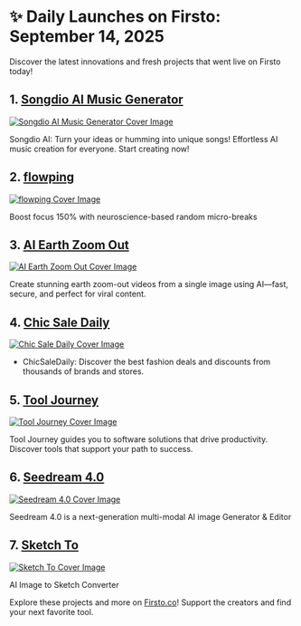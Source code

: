 # ✨ Daily Launches on Firsto: September 14, 2025

Discover the latest innovations and fresh projects that went live on Firsto today!

## 1. [Songdio AI Music Generator](https://firsto.co/projects/songdio-ai-music-generator)

[![Songdio AI Music Generator Cover Image](https://607255gt6f.ufs.sh/f/ViZtN9dvJxPtwtzHuv4GvHWxfhrZXB5mtNkczFyYS42TqECl)](https://firsto.co/projects/songdio-ai-music-generator)

 Songdio AI: Turn your ideas or humming into unique songs! Effortless AI music creation for everyone. Start creating now!



## 2. [flowping](https://firsto.co/projects/flowping)

[![flowping Cover Image](https://607255gt6f.ufs.sh/f/ViZtN9dvJxPtKZuA7fFBaPyCVfqFXb2c0GpZJ6SW3DiH9rh4)](https://firsto.co/projects/flowping)

 Boost focus 150% with neuroscience-based random micro-breaks



## 3. [AI Earth Zoom Out](https://firsto.co/projects/ai-earth-zoom-out)

[![AI Earth Zoom Out Cover Image](https://607255gt6f.ufs.sh/f/ViZtN9dvJxPtztAeHPTLd9fv7AyzjToaFM4POSnZYVDuJksh)](https://firsto.co/projects/ai-earth-zoom-out)

 Create stunning earth zoom-out videos from a single image using AI—fast, secure, and perfect for viral content.



## 4. [Chic Sale Daily](https://firsto.co/projects/chic-sale-daily)

[![Chic Sale Daily Cover Image](https://607255gt6f.ufs.sh/f/ViZtN9dvJxPtDHTX9WOFyE8hGTOLJiBNrXYjxsvu1P0Uwk6m)](https://firsto.co/projects/chic-sale-daily)

 - ChicSaleDaily: Discover the best fashion deals and discounts from thousands of brands and stores.



## 5. [Tool Journey](https://firsto.co/projects/tool-journey)

[![Tool Journey Cover Image](https://607255gt6f.ufs.sh/f/ViZtN9dvJxPtPFvQeYmUWLhzXGjv30o5rDN1xawgOnmbq2yc)](https://firsto.co/projects/tool-journey)

 Tool Journey guides you to software solutions that drive productivity. Discover tools that support your path to success.



## 6. [Seedream 4.0](https://firsto.co/projects/seedream-4-0)

[![Seedream 4.0 Cover Image](https://607255gt6f.ufs.sh/f/ViZtN9dvJxPt3YArPFglzmGX4iHMxtPpaNVesdgk5KrUARjT)](https://firsto.co/projects/seedream-4-0)

 Seedream 4.0 is a next-generation multi-modal AI image Generator & Editor



## 7. [Sketch To](https://firsto.co/projects/sketch-to)

[![Sketch To Cover Image](https://607255gt6f.ufs.sh/f/ViZtN9dvJxPtYwxBTgsru74fxBGnI2OWyKXtaLsCUpbA1idc)](https://firsto.co/projects/sketch-to)

 AI Image to Sketch Converter




Explore these projects and more on [Firsto.co](https://firsto.co)! Support the creators and find your next favorite tool.
